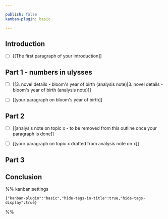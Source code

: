 ```yaml
---

publish: false
kanban-plugin: basic

---
```


## Introduction

- [ ] [[The first paragraph of your introduction]]


## Part 1 - numbers in ulysses

- [ ] [[3. novel details - bloom's year of birth (analysis note)|3. novel details - bloom's year of birth (analysis note)]]
- [ ] [[your paragraph on bloom's year of birth]]


## Part 2

- [ ] [[analysis note on topic x - to be removed from this outline once your paragraph is done]]
- [ ] [[your paragraph on topic x drafted from analysis note on x]]


## Part 3



## Conclusion





%% kanban:settings
```
{"kanban-plugin":"basic","hide-tags-in-title":true,"hide-tags-display":true}
```
%%